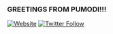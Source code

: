 ### GREETINGS FROM PUMODI!!! 

[![Website](https://img.shields.io/website?label=jeffbriceaudio.com&style=for-the-badge&url=https%3A%2F%2Fjeffbriceaudio.com)](https://jeffbriceaudio.com)
[![Twitter Follow](https://img.shields.io/twitter/follow/jeffbrice?color=1DA1F2&logo=twitter&style=for-the-badge)](https://twitter.com/intent/follow?jeffbrice&screen_name=jeffbrice)

[website]: https://jeffbriceaudio.com
[twitter]:
[youtube]:
[bandcamp]:
[medium]:
